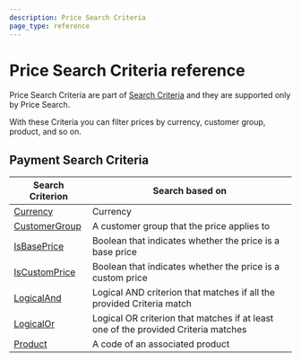 ```yaml
---
description: Price Search Criteria
page_type: reference
---
```


# Price Search Criteria reference

Price Search Criteria are part of [Search Criteria](search_criteria_reference.md) and they are supported only by Price Search.

With these Criteria you can filter prices by currency, customer group, product, and so on.

## Payment Search Criteria

|Search Criterion|Search based on|
|-----|-----|
|[Currency](price_currency_criterion.md)|Currency|
|[CustomerGroup](price_customergroup_criterion.md)|A customer group that the price applies to|
|[IsBasePrice](price_isbaseprice_criterion.md)|Boolean that indicates whether the price is a base price|
|[IsCustomPrice](price_iscustomprice_criterion.md)|Boolean that indicates whether the price is a custom price|
|[LogicalAnd](price_logicaland_criterion.md)|Logical AND criterion that matches if all the provided Criteria match|
|[LogicalOr](price_logicalor_criterion.md)|Logical OR criterion that matches if at least one of the provided Criteria matches|
|[Product](price_product_criterion.md)|A code of an associated product|
